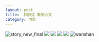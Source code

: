 ```yaml
---
layout: post
title: 【电影】美丽心灵
category: 电影
---
```

![story_new_final](http://s1r3itzmh.hd-bkt.clouddn.com/img/story_new_final_0322.png)
![](http://s1r3itzmh.hd-bkt.clouddn.com/img/beautiful-soul-0323-1.PNG)
![](http://s1r3itzmh.hd-bkt.clouddn.com/img/beautiful-soul-0323-2.PNG)
![](http://s1r3itzmh.hd-bkt.clouddn.com/img/beautiful-soul-0323-3.PNG)
![](http://s1r3itzmh.hd-bkt.clouddn.com/img/beautiful-soul-0323-4.PNG)
![wanshan](http://s1r3itzmh.hd-bkt.clouddn.com/img/wanshan.png)
